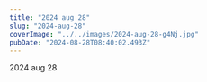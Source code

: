 ```yaml
---
title: "2024 aug 28"
slug: "2024-aug-28"
coverImage: "../../images/2024-aug-28-g4Nj.jpg"
pubDate: "2024-08-28T08:40:02.493Z"
---
```


2024 aug 28
